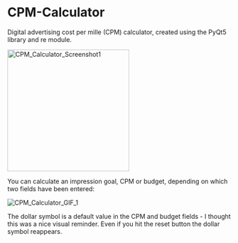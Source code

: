 # CPM-Calculator
Digital advertising cost per mille (CPM) calculator, created using the PyQt5 library and re module.

<img width="274" alt="CPM_Calculator_Screenshot1" src="https://user-images.githubusercontent.com/84557025/146355127-3fa0dea7-5249-4eb0-8655-5e6c92faf0c5.png">

You can calculate an impression goal, CPM or budget, depending on which two fields have been entered:

![CPM_Calculator_GIF_1](https://user-images.githubusercontent.com/84557025/146358191-fe2e406d-1afb-4a2e-ac52-b858547d7ae4.gif)

The dollar symbol is a default value in the CPM and budget fields - I thought this was a nice visual reminder. Even if you hit the reset button the dollar symbol reappears.
